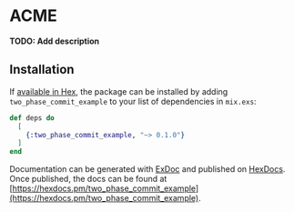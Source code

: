 # ACME

**TODO: Add description**

## Installation

If [available in Hex](https://hex.pm/docs/publish), the package can be installed
by adding `two_phase_commit_example` to your list of dependencies in `mix.exs`:

```elixir
def deps do
  [
    {:two_phase_commit_example, "~> 0.1.0"}
  ]
end
```

Documentation can be generated with [ExDoc](https://github.com/elixir-lang/ex_doc)
and published on [HexDocs](https://hexdocs.pm). Once published, the docs can
be found at [https://hexdocs.pm/two_phase_commit_example](https://hexdocs.pm/two_phase_commit_example).


